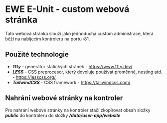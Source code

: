 # EWE E-Unit - custom webová stránka

Tato webová stránka slouží jako jednoduchá custom administrace, která běží na nabíjecím kontroleru na portu :81.

## Použité technologie
- **_11ty_** - generátor statických stránek - https://www.11ty.dev/
- **_LESS_** - CSS preprocesor, který dovoluje používat proměnné, nesting atd. - https://lesscss.org/
- **_TailwindCSS_** - CSS framework - https://tailwindcss.com/

## Nahrání webové stránky na kontroler

Pro nahrání webové stránky na kontroler stačí zkopírovat obsah složky **_public_** do kontroleru do složky **_/data/user-app/website_**
